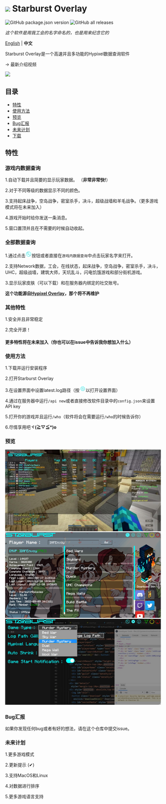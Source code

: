 # <img src="logo.ico" style="width:50px"> Starburst Overlay
![GitHub package.json version](https://img.shields.io/github/package-json/v/IAFEnvoy/StarburstOverlay) ![GitHub all releases](https://img.shields.io/github/downloads/IAFEnvoy/StarburstOverlay/total)

*这个软件是用我工会的名字命名的，也是用来纪念它的*

[English](https://github.com/IAFEnvoy/StarburstOverlay/blob/master/README.md) | **中文**

Starburst Overlay是一个高速并且多功能的Hypixel数据查询软件

-> 最新介绍视频

[![](https://res.cloudinary.com/marcomontalbano/image/upload/v1669205207/video_to_markdown/images/youtube--HjdXrt8l2_M-c05b58ac6eb4c4700831b2b3070cd403.jpg)](https://youtu.be/HjdXrt8l2_M "")

## 目录
- [特性](#特性)
- [使用方法](#使用方法)
- [预览](#预览)
- [Bug汇报](#Bug汇报)
- [未来计划](#未来计划)
- [下载](https://github.com/IAFEnvoy/StarburstOverlay/releases)

## 特性
### 游戏内数据查询
1.自动下载并且简要的显示玩家数据。 （**非常非常快!**）

2.对于不同等级的数据显示不同的颜色。

3.支持起床战争，空岛战争，密室杀手，决斗，超级战墙和羊毛战争。（更多游戏模式将在未来加入）

4.游戏开始时给你发送一条消息。

5.窗口置顶并且在不需要的时候自动收起。

### 全部数据查询
1.通过点击<img src="./src/img/search1.png" style="width:20px">按钮或者直接在`游戏内数据查询`中点击玩家名字来打开。

2.支持Network数据，工会，在线状态，起床战争，空岛战争，密室杀手，决斗，UHC，超级战墙，建筑大师，天坑乱斗，闪电饥饿游戏和部分街机游戏。

3.显示玩家皮肤（可以下载）和在服务器内绑定的社交账号。

**这个功能源自[Hypixel Overlay](https://github.com/IAFEnvoy/HypixelOverlay)，那个将不再维护**

### 其他特性
1.安全并且非常稳定

2.完全开源！

#### 更多特性将在未来加入（你也可以在issue中告诉我你想加入什么）

### 使用方法
1.下载并运行安装程序

2.打开Starburst Overlay

3.在设置界面中设置latest.log路径（按<img src="./src/img/settings1.png" style="width:20px">以打开设置界面）

4.通过在服务器中运行`/api new`或者直接修改软件目录中的`config.json`来设置API key

5.打开你的游戏并且运行`/who`（软件将会在需要运行`/who`的时候告诉你）

6.尽情享用吧**ヾ(≧▽≦\*)o**

### 预览
<img src="./img/1.jpg">
<img src="./img/3.png">
<img src="./img/2.jpg">

### Bug汇报
如果你发现任何bug或者有好的想法，请在这个仓库中提交issue。

### 未来计划
1.更多游戏模式

2.更新提示 (✔)

3.支持MacOS和Linux

4.对数据进行排序

5.更多游戏语言支持